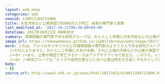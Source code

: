 ```yaml
---
layout: web_news
categories: web
newsid: k10011184721000
title: 大気汚染など公害原因で約900万人が死亡 米英の専門家ら発表
last_modified_at: '2017-10-21T06:30:00+09:00'
datetime: 2017年10月21日 06時30分
summary: 環境問題の専門家で作る研究グループは、おととし１年間に大気汚染などの公害が原因で死亡した人が世界でおよそ９００万人に上ると見られるという分析結果をまとめ、国際社会に対策を急ぐよう呼びかけています。
image_url: https://newswebeasy.github.io/ja201710/news/web/image/2017/10/21/K10011184721_1710210741_1710210742_01_02.jpg
more: これは、アメリカやイギリスなどの環境問題の専門家およそ５０人で作る研究グループが１９日、イギリスの医学雑誌「ランセット」に発表したものです。<br /><br
  />それによりますと、おととし１年間に大気や水質、それに土壌の汚染などの公害が原因で死亡した人が世界でおよそ９００万人に上ると見られるということです。これは飢餓や自然災害による死者よりも多いとしています。<br
  /><br />また、公害が原因で死亡するケースはアジアやアフリカで目立ち、このうち、インドがおよそ２５０万人と最も多く、次いで中国が１８０万人余りと推定され、貧しい国ほど経済発展が優先されて公害が発生し多くの命が奪われていると指摘しています。<br
  /><br />研究グループは「エイズや自然災害などに比べ公害は死を引き起こすものとして注目されてこなかったが、これは重大な問題だ」として、国際社会に対策を急ぐよう呼びかけています。
body:
- {}
source_url: http://www3.nhk.or.jp/news/html/20171021/k10011184721000.html
...
```

